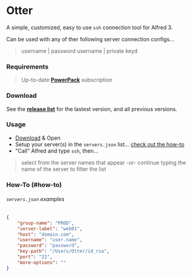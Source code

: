 # Otter
A simple, customized, easy to use `ssh` connection tool for Alfred 3.

Can be used with any of ther following server connection configs...
>  username | password 
>  username | private keyd


### Requirements
> Up-to-date **[PowerPack](https://www.alfredapp.com/powerpack/)** subscription


### Download

See the **[release list](https://github.com/AsherPeruscini/otter/releases)** for the lastest version, and all previous versions.


### Usage

+  [Download](https://github.com/AsherPeruscini/otter/releases) & Open
+  Setup your server(s) in the `servers.json` list... [check out the how-to](#how-to)
+  "Call" Alfred and type `ssh`, then...
> select from the server names that appear
-or-
> continue typing the name of the server to filter the list


### How-To (#how-to)

###### `servers.json` examples
```json
{
    "group-name": "PROD",
    "server-label": "web01",
    "host": "domain.com",
    "username": "user.name",
    "password": "password",
    "key-path": "/Users/Otter/id_rsa",
    "port": "22",
    "more-options": ""
}
```
